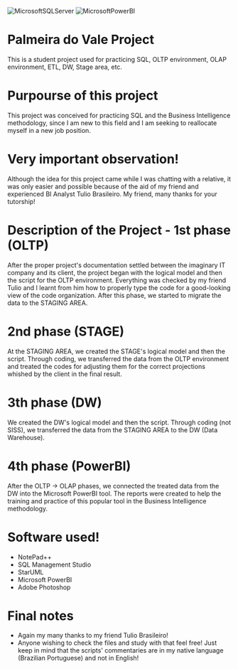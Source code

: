 ![MicrosoftSQLServer](https://img.shields.io/badge/Microsoft%20SQL%20Sever-CC2927?style=for-the-badge&logo=microsoft%20sql%20server&logoColor=white)
![MicrosoftPowerBI](https://img.shields.io/badge/PowerBI-F2C811?style=for-the-badge&logo=Power%20BI&logoColor=white)

# Palmeira do Vale Project
This is a student project used for practicing SQL, OLTP environment, OLAP environment, ETL, DW, Stage area, etc. 

# Purpourse of this project
This project was conceived for practicing SQL and the Business Intelligence methodology, since I am new to this field and I am seeking to reallocate myself in a new job position. 

# Very important observation!
Although the idea for this project came while I was chatting with a relative, it was only easier and possible because of the aid of my friend and experienced BI Analyst Tulio Brasileiro. My friend, many thanks for your tutorship!

# Description of the Project - 1st phase (OLTP)
After the proper project's documentation settled between the imaginary IT company and its client, the project began with the logical model and then the script for the OLTP environment. Everything was checked by my friend Tulio and I learnt from him how to properly type the code for a good-looking view of the code organization. After this phase, we started to migrate the data to the STAGING AREA.

# 2nd phase (STAGE)
At the STAGING AREA, we created the STAGE's logical model and then the script. Through coding, we transferred the data from the OLTP environment and treated the codes for adjusting them for the correct projections whished by the client in the final result.

# 3th phase (DW)
We created the DW's logical model and then the script. Through coding (not SISS), we transferred the data from the STAGING AREA to the DW (Data Warehouse). 

# 4th phase (PowerBI)
After the OLTP -> OLAP phases, we connected the treated data from the DW into the Microsoft PowerBI tool. The reports were created to help the training and practice of this popular tool in the Business Intelligence methodology. 

# Software used!

- NotePad++
- SQL Management Studio
- StarUML
- Microsoft PowerBI
- Adobe Photoshop

# Final notes

- Again my many thanks to my friend Tulio Brasileiro!
- Anyone wishing to check the files and study with that feel free! Just keep in mind that the scripts' commentaries are in my native language (Brazilian Portuguese) and not in English! 


